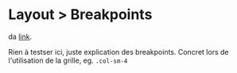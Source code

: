 # Layout > Breakpoints

da [link](https://getbootstrap.com/docs/5.1/layout/breakpoints/).

Rien à testser ici, juste explication des breakpoints. Concret lors de l'utilisation de la grille, eg. `.col-sm-4`
